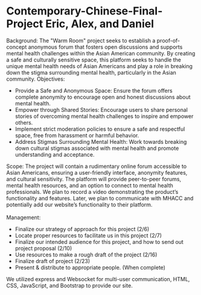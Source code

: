 # Contemporary-Chinese-Final-Project   Eric, Alex, and Daniel

Background:
The "Warm Room" project seeks to establish a proof-of-concept anonymous forum that fosters open discussions and supports mental health challenges within the Asian American community. By creating a safe and culturally sensitive space, this platform seeks to handle the unique mental health needs of Asian Americans and play a role in breaking down the stigma surrounding mental health, particularly in the Asian community.
Objectives:
-	Provide a Safe and Anonymous Space: Ensure the forum offers complete anonymity to encourage open and honest discussions about mental health.
-	Empower through Shared Stories: Encourage users to share personal stories of overcoming mental health challenges to inspire and empower others.
-	Implement strict moderation policies to ensure a safe and respectful space, free from harassment or harmful behavior.
-	Address Stigmas Surrounding Mental Health: Work towards breaking down cultural stigmas associated with mental health and promote understanding and acceptance.  <br>

Scope:
The project will contain a rudimentary online forum accessible to Asian Americans, ensuring a user-friendly interface, anonymity features, and cultural sensitivity. The platform will provide peer-to-peer forums, mental health resources, and an option to connect to mental health professionals. We plan to record a video demonstrating the product’s functionality and features. Later, we plan to communicate with MHACC and potentially add our website’s functionality to their platform.     <br>  <br>
Management:
-	Finalize our strategy of approach for this project (2/6)
- Locate proper resources to facilitate us in this project (2/7)
- Finalize our intended audience for this project, and how to send out project proposal (2/10)
- Use resources to make a rough draft of the project (2/16)
- Finalize draft of project (2/23)
- Present & distribute to appropriate people. (When complete)

We utilized express and Websocket for multi-user communication, HTML, CSS, JavaScript, and Bootstrap to provide our site.

